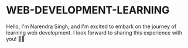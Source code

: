 # WEB-DEVELOPMENT-LEARNING
Hello, I'm Narendra Singh, and I'm excited to embark on the journey of learning web development. I look forward to sharing this experience with you! 🤗🤗
